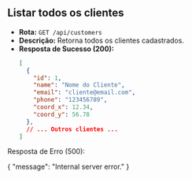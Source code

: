 ## Listar todos os clientes

- **Rota:** `GET /api/customers`
- **Descrição:** Retorna todos os clientes cadastrados.
- **Resposta de Sucesso (200):**
  ```json
  [
    {
      "id": 1,
      "name": "Nome do Cliente",
      "email": "cliente@email.com",
      "phone": "123456789",
      "coord_x": 12.34,
      "coord_y": 56.78
    },
    // ... Outros clientes ...
  ]

Resposta de Erro (500):

{
  "message": "Internal server error."
}
```